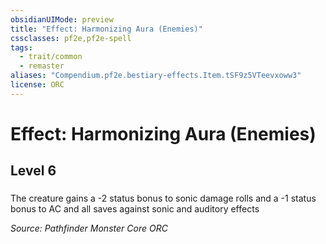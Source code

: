 ```yaml
---
obsidianUIMode: preview
title: "Effect: Harmonizing Aura (Enemies)"
cssclasses: pf2e,pf2e-spell
tags:
  - trait/common
  - remaster
aliases: "Compendium.pf2e.bestiary-effects.Item.tSF9z5VTeevxoww3"
license: ORC
---
```

# Effect: Harmonizing Aura (Enemies)
## Level 6
### 






The creature gains a -2 status bonus to sonic damage rolls and a -1 status bonus to AC and all saves against sonic and auditory effects

*Source: Pathfinder Monster Core*
*ORC*